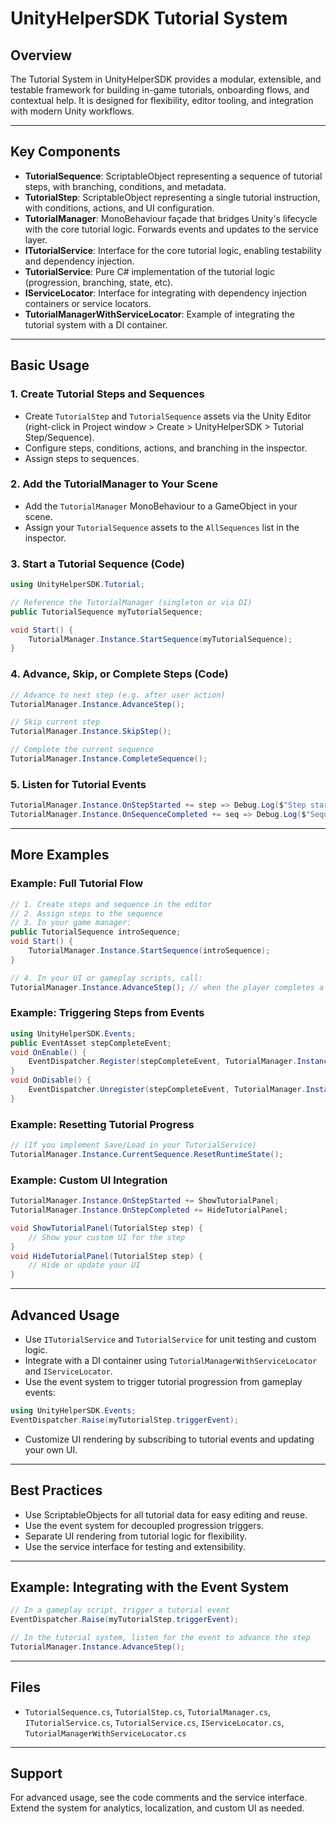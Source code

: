 # UnityHelperSDK Tutorial System

## Overview
The Tutorial System in UnityHelperSDK provides a modular, extensible, and testable framework for building in-game tutorials, onboarding flows, and contextual help. It is designed for flexibility, editor tooling, and integration with modern Unity workflows.

---

## Key Components

- **TutorialSequence**: ScriptableObject representing a sequence of tutorial steps, with branching, conditions, and metadata.
- **TutorialStep**: ScriptableObject representing a single tutorial instruction, with conditions, actions, and UI configuration.
- **TutorialManager**: MonoBehaviour façade that bridges Unity's lifecycle with the core tutorial logic. Forwards events and updates to the service layer.
- **ITutorialService**: Interface for the core tutorial logic, enabling testability and dependency injection.
- **TutorialService**: Pure C# implementation of the tutorial logic (progression, branching, state, etc).
- **IServiceLocator**: Interface for integrating with dependency injection containers or service locators.
- **TutorialManagerWithServiceLocator**: Example of integrating the tutorial system with a DI container.

---

## Basic Usage

### 1. Create Tutorial Steps and Sequences
- Create `TutorialStep` and `TutorialSequence` assets via the Unity Editor (right-click in Project window > Create > UnityHelperSDK > Tutorial Step/Sequence).
- Configure steps, conditions, actions, and branching in the inspector.
- Assign steps to sequences.

### 2. Add the TutorialManager to Your Scene
- Add the `TutorialManager` MonoBehaviour to a GameObject in your scene.
- Assign your `TutorialSequence` assets to the `AllSequences` list in the inspector.

### 3. Start a Tutorial Sequence (Code)
```csharp
using UnityHelperSDK.Tutorial;

// Reference the TutorialManager (singleton or via DI)
public TutorialSequence myTutorialSequence;

void Start() {
    TutorialManager.Instance.StartSequence(myTutorialSequence);
}
```

### 4. Advance, Skip, or Complete Steps (Code)
```csharp
// Advance to next step (e.g. after user action)
TutorialManager.Instance.AdvanceStep();

// Skip current step
TutorialManager.Instance.SkipStep();

// Complete the current sequence
TutorialManager.Instance.CompleteSequence();
```

### 5. Listen for Tutorial Events
```csharp
TutorialManager.Instance.OnStepStarted += step => Debug.Log($"Step started: {step.stepName}");
TutorialManager.Instance.OnSequenceCompleted += seq => Debug.Log($"Sequence complete: {seq.sequenceName}");
```

---

## More Examples

### Example: Full Tutorial Flow
```csharp
// 1. Create steps and sequence in the editor
// 2. Assign steps to the sequence
// 3. In your game manager:
public TutorialSequence introSequence;
void Start() {
    TutorialManager.Instance.StartSequence(introSequence);
}

// 4. In your UI or gameplay scripts, call:
TutorialManager.Instance.AdvanceStep(); // when the player completes a task
```

### Example: Triggering Steps from Events
```csharp
using UnityHelperSDK.Events;
public EventAsset stepCompleteEvent;
void OnEnable() {
    EventDispatcher.Register(stepCompleteEvent, TutorialManager.Instance.AdvanceStep);
}
void OnDisable() {
    EventDispatcher.Unregister(stepCompleteEvent, TutorialManager.Instance.AdvanceStep);
}
```

### Example: Resetting Tutorial Progress
```csharp
// (If you implement Save/Load in your TutorialService)
TutorialManager.Instance.CurrentSequence.ResetRuntimeState();
```

### Example: Custom UI Integration
```csharp
TutorialManager.Instance.OnStepStarted += ShowTutorialPanel;
TutorialManager.Instance.OnStepCompleted += HideTutorialPanel;

void ShowTutorialPanel(TutorialStep step) {
    // Show your custom UI for the step
}
void HideTutorialPanel(TutorialStep step) {
    // Hide or update your UI
}
```

---

## Advanced Usage

- Use `ITutorialService` and `TutorialService` for unit testing and custom logic.
- Integrate with a DI container using `TutorialManagerWithServiceLocator` and `IServiceLocator`.
- Use the event system to trigger tutorial progression from gameplay events:
```csharp
using UnityHelperSDK.Events;
EventDispatcher.Raise(myTutorialStep.triggerEvent);
```
- Customize UI rendering by subscribing to tutorial events and updating your own UI.

---

## Best Practices
- Use ScriptableObjects for all tutorial data for easy editing and reuse.
- Use the event system for decoupled progression triggers.
- Separate UI rendering from tutorial logic for flexibility.
- Use the service interface for testing and extensibility.

---

## Example: Integrating with the Event System
```csharp
// In a gameplay script, trigger a tutorial event
EventDispatcher.Raise(myTutorialStep.triggerEvent);

// In the tutorial system, listen for the event to advance the step
TutorialManager.Instance.AdvanceStep();
```

---

## Files
- `TutorialSequence.cs`, `TutorialStep.cs`, `TutorialManager.cs`, `ITutorialService.cs`, `TutorialService.cs`, `IServiceLocator.cs`, `TutorialManagerWithServiceLocator.cs`

---

## Support
For advanced usage, see the code comments and the service interface. Extend the system for analytics, localization, and custom UI as needed.
